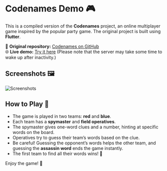 # Codenames Demo 🎮

This is a compiled version of the **Codenames** project, an online multiplayer game inspired by the popular party game. The original project is built using **Flutter**.  

🔗 **Original repository:** [Codenames on GitHub](https://github.com/artemhula/codenames/)  
🌐 **Live demo:** [Try it here](https://artemhula.github.io/codenames_web_demo/) (Please note that the server may take some time to wake up after inactivity.)  

## Screenshots 🖼️
![Screenshots](https://github.com/user-attachments/assets/51051c8b-d655-43f1-bba8-363c7b106280)

## How to Play 📝
- The game is played in two teams: **red** and **blue**.  
- Each team has a **spymaster** and **field operatives**.  
- The spymaster gives one-word clues and a number, hinting at specific words on the board.  
- Operatives try to guess their team’s words based on the clue.  
- Be careful! Guessing the opponent’s words helps the other team, and guessing the **assassin word** ends the game instantly.  
- The first team to find all their words wins! 🎯  

Enjoy the game! 🎉  
